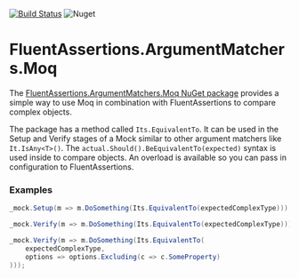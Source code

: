 [![Build Status](https://dev.azure.com/ronaldbosma/GitHub/_apis/build/status/ronaldbosma.FluentAssertions.ArgumentMatchers.Moq?branchName=master)](https://dev.azure.com/ronaldbosma/GitHub/_build/latest?definitionId=6&branchName=master)
![Nuget](https://img.shields.io/nuget/dt/FluentAssertions.ArgumentMatchers.Moq)

FluentAssertions.ArgumentMatchers.Moq
===

The [FluentAssertions.ArgumentMatchers.Moq NuGet package](https://www.nuget.org/packages/FluentAssertions.ArgumentMatchers.Moq/) provides a simple way to use Moq in combination with FluentAssertions to compare complex objects.

The package has a method called `Its.EquivalentTo`. It can be used in the Setup and Verify stages of a Mock similar to other argument matchers like ` It.IsAny<T>()`. The `actual.Should().BeEquivalentTo(expected)` syntax is used inside to compare objects. An overload is available so you can pass in configuration to FluentAssertions.

### Examples
```csharp
_mock.Setup(m => m.DoSomething(Its.EquivalentTo(expectedComplexType))).Returns(result);

_mock.Verify(m => m.DoSomething(Its.EquivalentTo(expectedComplexType)));

_mock.Verify(m => m.DoSomething(Its.EquivalentTo(
    expectedComplexType, 
    options => options.Excluding(c => c.SomeProperty)
)));
```